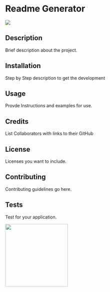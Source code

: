 
    
  # Readme Generator

  <img src="?style=plastic&logo=appveyor">

  ## Description 

  Brief description about the project.

  ## Installation

  Step by Step description to get the development

  ## Usage

  Provde Instructions and examples for use.

  ## Credits

  List Collaborators with links to their GitHub

  ## License

  Licenses you want to include.

  ## Contributing

  Contributing guidelines go here. 

  ## Tests

  Test for your application.

  <img src="https://avatars0.githubusercontent.com/u/59675897?v=4" height="200" width="200">
  
  